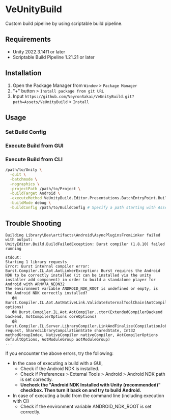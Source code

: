 # VeUnityBuild
Custom build pipeline by using scriptable build pipeline.

## Requirements

- Unity 2022.3.14f1 or later
- Scriptable Build Pipeline 1.21.21 or later

## Installation

1. Open the Package Manager from `Window` > `Package Manager`
2. "+" button > `Install package from git URL` 
3. Input `https://github.com/VeyronSakai/VeUnityBuild.git?path=Assets/VeUnityBuild` > `Install`

## Usage

### Set Build Config

### Execute Build from GUI

### Execute Build from CLI

```sh
/path/to/Unity \
  -quit \
  -batchmode \
  -nographics \
  -projectPath /path/to/Project \
  -buildTarget Android \
  -executeMethod VeUnityBuild.Editor.Presentations.BatchEntryPoint.Build \
  -buildMode debug \
  -buildConfig /path/to/BuildConfig # Specify a path starting with Assets. ex: Assets/Sample/VeUnityBuildConfig/AndroidBuildConfig.asset
```

## Trouble Shooting

```
Building Library\Bee\artifacts\Android\AsyncPluginsFromLinker failed with output:
UnityEditor.Build.BuildFailedException: Burst compiler (1.8.10) failed running

stdout:
Starting 1 library requests
Error: Burst internal compiler error: Burst.Compiler.IL.Aot.AotLinkerException: Burst requires the Android NDK to be correctly installed (it can be installed via the unity installer add component) in order to build a standalone player for Android with ARMV7A_NEON32
The environment variable ANDROID_NDK_ROOT is undefined or empty, is the Android NDK correctly installed?
   �ꏊ Burst.Compiler.IL.Aot.AotNativeLink.ValidateExternalToolChain(AotCompilerOptions options)
   �ꏊ Burst.Compiler.IL.Aot.AotCompiler..ctor(ExtendedCompilerBackend backend, AotCompilerOptions coreOptions)
   �ꏊ Burst.Compiler.IL.Server.LibraryCompiler.LinkAndFinalize(CompilationJob request, SharedLibraryCompilationState sharedState, Int32 methodGroupIndex, NativeCompiler nativeCompiler, AotCompilerOptions defaultOptions, AotModuleGroup aotModuleGroup)
...
```

If you encounter the above errors, try the following:

- In the case of executing a build with a GUI,
  - Check if the Android NDK is installed.
  - Check if Preferences > External Tools > Android > Android NDK path is set correctly.
  - **Uncheck the "Android NDK Installed with Unity (recommended)" checkbox.
    Then turn it back on and try to build Android.**
- In case of executing a build from the command line (including execution with CI)
  - Check if the environment variable ANDROID_NDK_ROOT is set correctly.

